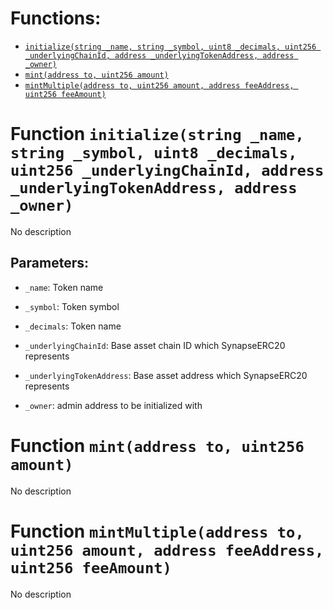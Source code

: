 


# Functions:
- [`initialize(string _name, string _symbol, uint8 _decimals, uint256 _underlyingChainId, address _underlyingTokenAddress, address _owner)`](#SynapseERC20-initialize-string-string-uint8-uint256-address-address-)
- [`mint(address to, uint256 amount)`](#SynapseERC20-mint-address-uint256-)
- [`mintMultiple(address to, uint256 amount, address feeAddress, uint256 feeAmount)`](#SynapseERC20-mintMultiple-address-uint256-address-uint256-)


# <a id="SynapseERC20-initialize-string-string-uint8-uint256-address-address-"></a> Function `initialize(string _name, string _symbol, uint8 _decimals, uint256 _underlyingChainId, address _underlyingTokenAddress, address _owner)`
No description
## Parameters:
- `_name`: Token name

- `_symbol`: Token symbol

- `_decimals`: Token name

- `_underlyingChainId`: Base asset chain ID which SynapseERC20 represents

- `_underlyingTokenAddress`: Base asset address which SynapseERC20 represents

- `_owner`: admin address to be initialized with
# <a id="SynapseERC20-mint-address-uint256-"></a> Function `mint(address to, uint256 amount)`
No description
# <a id="SynapseERC20-mintMultiple-address-uint256-address-uint256-"></a> Function `mintMultiple(address to, uint256 amount, address feeAddress, uint256 feeAmount)`
No description

